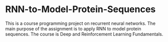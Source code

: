# RNN-to-Model-Protein-Sequences

This is a course programming project on recurrent neural networks. The main purpose of the assignment is to apply RNN to model protein sequences. The course is Deep and Reinforcement Learning Fundamentals. 